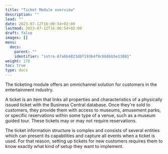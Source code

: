 ```yaml
---
title: "Ticket Module overview"
description: ""
lead: ""
date: 2023-07-12T16:00:54+02:00
lastmod: 2023-07-12T16:00:54+02:00
draft: false
images: []
menu:
  docs:
    parent: ""
    identifier: "intro-67a6b4823d0f19364f9c6b8bb5e13081"
weight: 170
toc: true
type: docs
---
```


The ticketing module offers an omnichannel solution for customers in the entertainment industry.

A ticket is an item that links all properties and characteristics of a physically issued ticket with the Business Central database. Once they're sold to customers, they provide them with access to museums, amusement parks, or specific reservations within some type of a venue, such as a museum guided tour. These tickets may or may not require reservations.

The ticket information structure is complex and consists of several entities which can present its capabilities and capture all events when a ticket is used. For that reason, setting up tickets for new customers requires them to know exactly what kind of setup they want to implement.


